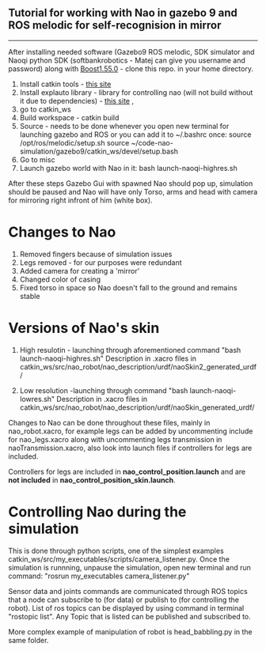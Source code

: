 Tutorial for working with Nao in gazebo 9 and ROS melodic for self-recognision in mirror
------
------
After installing needed software (Gazebo9 ROS melodic, SDK simulator and Naoqi python SDK (softbankrobotics - Matej can give you username and password) along with [Boost1.55.0](https://stackoverflow.com/questions/38705150/naoqi-library-to-python-sdk-in-ubuntu) -  clone this repo. in your home directory.

1. Install catkin tools - [this site](https://catkin-tools.readthedocs.io/en/latest/installing.html)
2. Install explauto library - library for controlling nao (will not build without it due to dependencies) - [this site](http://flowersteam.github.io/explauto/installation.html) ,
3. go to catkin_ws
4. Build workspace - catkin build
5. Source - needs to be done whenever you open new terminal for launching gazebo and ROS or you can add it to ~/.bashrc once:
	source /opt/ros/melodic/setup.sh
	source ~/code-nao-simulation/gazebo9/catkin_ws/devel/setup.bash
6. Go to misc
7. Launch gazebo world with Nao in it: bash launch-naoqi-highres.sh

After these steps Gazebo Gui with spawned Nao should pop up, simulation should be paused and Nao will have only Torso, arms and head with camera for mirroring right infront of him (white box).

# Changes to Nao
1. Removed fingers because of simulation issues
2. Legs removed - for our purposes were redundant
3. Added camera for creating a 'mirror'
4. Changed color of casing
5. Fixed torso in space so Nao doesn't fall to the ground and remains stable

# Versions of Nao's skin
1. High resulotin - launching through aforementioned command "bash launch-naoqi-highres.sh"
	Description in .xacro files in catkin_ws/src/nao_robot/nao_description/urdf/naoSkin2_generated_urdf/
	
2. Low resolution -launching through command "bash launch-naoqi-lowres.sh"
	Description in .xacro files in catkin_ws/src/nao_robot/nao_description/urdf/naoSkin_generated_urdf/

Changes to Nao can be done throughout these files, mainly in nao_robot.xacro, for example legs can be added by uncommenting include for nao_legs.xacro along with uncommenting legs transmission in naoTransmission.xacro, also look into launch files if controllers for legs are included.

Controllers for legs are included in **nao_control_position.launch** and are **not included** in **nao_control_position_skin.launch**. 

# Controlling Nao during the simulation
This is done through python scripts, one of the simplest examples catkin_ws/src/my_executables/scripts/camera_listener.py. Once the simulation is runnning, unpause the simulation, open new terminal and run command: "rosrun my_executables camera_listener.py"   

Sensor data and joints commands are communicated through ROS topics that a node can subscribe to (for data) or publish to (for controlling the robot). List of ros topics can be displayed by using command in terminal "rostopic list". Any Topic that is listed can be published and subscribed to.

More complex example of manipulation of robot is head_babbling.py in the same folder.











